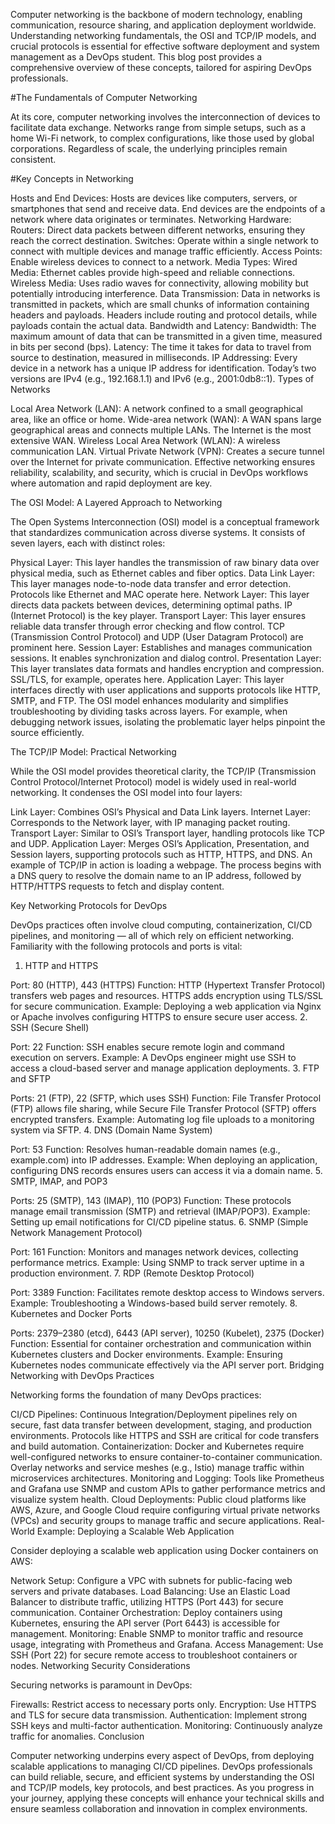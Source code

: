 Computer networking is the backbone of modern technology, enabling communication, resource sharing, and application deployment worldwide. Understanding networking fundamentals, the OSI and TCP/IP models, and crucial protocols is essential for effective software deployment and system management as a DevOps student. This blog post provides a comprehensive overview of these concepts, tailored for aspiring DevOps professionals.

#The Fundamentals of Computer Networking

At its core, computer networking involves the interconnection of devices to facilitate data exchange. Networks range from simple setups, such as a home Wi-Fi network, to complex configurations, like those used by global corporations. Regardless of scale, the underlying principles remain consistent.

#Key Concepts in Networking

Hosts and End Devices: Hosts are devices like computers, servers, or smartphones that send and receive data. End devices are the endpoints of a network where data originates or terminates.
Networking Hardware:
Routers: Direct data packets between different networks, ensuring they reach the correct destination.
Switches: Operate within a single network to connect with multiple devices and manage traffic efficiently.
Access Points: Enable wireless devices to connect to a network.
Media Types:
Wired Media: Ethernet cables provide high-speed and reliable connections.
Wireless Media: Uses radio waves for connectivity, allowing mobility but potentially introducing interference.
Data Transmission: Data in networks is transmitted in packets, which are small chunks of information containing headers and payloads. Headers include routing and protocol details, while payloads contain the actual data.
Bandwidth and Latency:
Bandwidth: The maximum amount of data that can be transmitted in a given time, measured in bits per second (bps).
Latency: The time it takes for data to travel from source to destination, measured in milliseconds.
IP Addressing: Every device in a network has a unique IP address for identification. Today’s two versions are IPv4 (e.g., 192.168.1.1) and IPv6 (e.g., 2001:0db8::1).
Types of Networks

Local Area Network (LAN): A network confined to a small geographical area, like an office or home.
Wide-area network (WAN): A WAN spans large geographical areas and connects multiple LANs. The Internet is the most extensive WAN.
Wireless Local Area Network (WLAN): A wireless communication LAN.
Virtual Private Network (VPN): Creates a secure tunnel over the Internet for private communication.
Effective networking ensures reliability, scalability, and security, which is crucial in DevOps workflows where automation and rapid deployment are key.

The OSI Model: A Layered Approach to Networking


The Open Systems Interconnection (OSI) model is a conceptual framework that standardizes communication across diverse systems. It consists of seven layers, each with distinct roles:

Physical Layer: This layer handles the transmission of raw binary data over physical media, such as Ethernet cables and fiber optics.
Data Link Layer: This layer manages node-to-node data transfer and error detection. Protocols like Ethernet and MAC operate here.
Network Layer: This layer directs data packets between devices, determining optimal paths. IP (Internet Protocol) is the key player.
Transport Layer: This layer ensures reliable data transfer through error checking and flow control. TCP (Transmission Control Protocol) and UDP (User Datagram Protocol) are prominent here.
Session Layer: Establishes and manages communication sessions. It enables synchronization and dialog control.
Presentation Layer: This layer translates data formats and handles encryption and compression. SSL/TLS, for example, operates here.
Application Layer: This layer interfaces directly with user applications and supports protocols like HTTP, SMTP, and FTP.
The OSI model enhances modularity and simplifies troubleshooting by dividing tasks across layers. For example, when debugging network issues, isolating the problematic layer helps pinpoint the source efficiently.

The TCP/IP Model: Practical Networking


While the OSI model provides theoretical clarity, the TCP/IP (Transmission Control Protocol/Internet Protocol) model is widely used in real-world networking. It condenses the OSI model into four layers:

Link Layer: Combines OSI’s Physical and Data Link layers.
Internet Layer: Corresponds to the Network layer, with IP managing packet routing.
Transport Layer: Similar to OSI’s Transport layer, handling protocols like TCP and UDP.
Application Layer: Merges OSI’s Application, Presentation, and Session layers, supporting protocols such as HTTP, HTTPS, and DNS.
An example of TCP/IP in action is loading a webpage. The process begins with a DNS query to resolve the domain name to an IP address, followed by HTTP/HTTPS requests to fetch and display content.

Key Networking Protocols for DevOps

DevOps practices often involve cloud computing, containerization, CI/CD pipelines, and monitoring — all of which rely on efficient networking. Familiarity with the following protocols and ports is vital:

1. HTTP and HTTPS

Port: 80 (HTTP), 443 (HTTPS)
Function: HTTP (Hypertext Transfer Protocol) transfers web pages and resources. HTTPS adds encryption using TLS/SSL for secure communication.
Example: Deploying a web application via Nginx or Apache involves configuring HTTPS to ensure secure user access.
2. SSH (Secure Shell)

Port: 22
Function: SSH enables secure remote login and command execution on servers.
Example: A DevOps engineer might use SSH to access a cloud-based server and manage application deployments.
3. FTP and SFTP

Ports: 21 (FTP), 22 (SFTP, which uses SSH)
Function: File Transfer Protocol (FTP) allows file sharing, while Secure File Transfer Protocol (SFTP) offers encrypted transfers.
Example: Automating log file uploads to a monitoring system via SFTP.
4. DNS (Domain Name System)

Port: 53
Function: Resolves human-readable domain names (e.g., example.com) into IP addresses.
Example: When deploying an application, configuring DNS records ensures users can access it via a domain name.
5. SMTP, IMAP, and POP3

Ports: 25 (SMTP), 143 (IMAP), 110 (POP3)
Function: These protocols manage email transmission (SMTP) and retrieval (IMAP/POP3).
Example: Setting up email notifications for CI/CD pipeline status.
6. SNMP (Simple Network Management Protocol)

Port: 161
Function: Monitors and manages network devices, collecting performance metrics.
Example: Using SNMP to track server uptime in a production environment.
7. RDP (Remote Desktop Protocol)

Port: 3389
Function: Facilitates remote desktop access to Windows servers.
Example: Troubleshooting a Windows-based build server remotely.
8. Kubernetes and Docker Ports

Ports: 2379–2380 (etcd), 6443 (API server), 10250 (Kubelet), 2375 (Docker)
Function: Essential for container orchestration and communication within Kubernetes clusters and Docker environments.
Example: Ensuring Kubernetes nodes communicate effectively via the API server port.
Bridging Networking with DevOps Practices

Networking forms the foundation of many DevOps practices:

CI/CD Pipelines: Continuous Integration/Deployment pipelines rely on secure, fast data transfer between development, staging, and production environments. Protocols like HTTPS and SSH are critical for code transfers and build automation.
Containerization: Docker and Kubernetes require well-configured networks to ensure container-to-container communication. Overlay networks and service meshes (e.g., Istio) manage traffic within microservices architectures.
Monitoring and Logging: Tools like Prometheus and Grafana use SNMP and custom APIs to gather performance metrics and visualize system health.
Cloud Deployments: Public cloud platforms like AWS, Azure, and Google Cloud require configuring virtual private networks (VPCs) and security groups to manage traffic and secure applications.
Real-World Example: Deploying a Scalable Web Application

Consider deploying a scalable web application using Docker containers on AWS:

Network Setup: Configure a VPC with subnets for public-facing web servers and private databases.
Load Balancing: Use an Elastic Load Balancer to distribute traffic, utilizing HTTPS (Port 443) for secure communication.
Container Orchestration: Deploy containers using Kubernetes, ensuring the API server (Port 6443) is accessible for management.
Monitoring: Enable SNMP to monitor traffic and resource usage, integrating with Prometheus and Grafana.
Access Management: Use SSH (Port 22) for secure remote access to troubleshoot containers or nodes.
Networking Security Considerations

Securing networks is paramount in DevOps:

Firewalls: Restrict access to necessary ports only.
Encryption: Use HTTPS and TLS for secure data transmission.
Authentication: Implement strong SSH keys and multi-factor authentication.
Monitoring: Continuously analyze traffic for anomalies.
Conclusion

Computer networking underpins every aspect of DevOps, from deploying scalable applications to managing CI/CD pipelines. DevOps professionals can build reliable, secure, and efficient systems by understanding the OSI and TCP/IP models, key protocols, and best practices. As you progress in your journey, applying these concepts will enhance your technical skills and ensure seamless collaboration and innovation in complex environments.